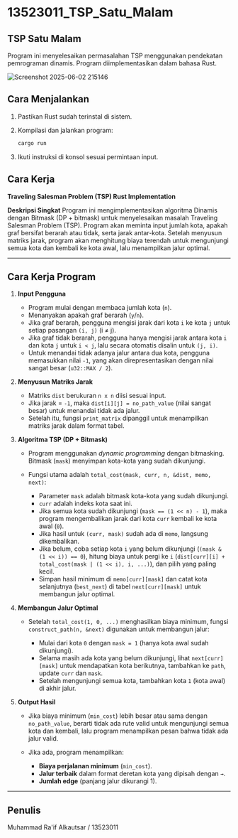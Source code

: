 # 13523011_TSP_Satu_Malam


## TSP Satu Malam
Program ini menyelesaikan permasalahan TSP menggunakan pendekatan pemrograman dinamis. Program diimplementasikan dalam bahasa Rust.

![Screenshot 2025-06-02 215146](https://github.com/user-attachments/assets/750691b8-0480-4d60-95a1-01875a7ab59c)

## Cara Menjalankan

1. Pastikan Rust sudah terinstal di sistem.
2. Kompilasi dan jalankan program:

   ```sh
   cargo run
   ```
3. Ikuti instruksi di konsol sesuai permintaan input.

## Cara Kerja
**Traveling Salesman Problem (TSP) Rust Implementation**

**Deskripsi Singkat**
Program ini mengimplementasikan algoritma Dinamis dengan Bitmask (DP + bitmask) untuk menyelesaikan masalah Traveling Salesman Problem (TSP). Program akan meminta input jumlah kota, apakah graf bersifat berarah atau tidak, serta jarak antar-kota. Setelah menyusun matriks jarak, program akan menghitung biaya terendah untuk mengunjungi semua kota dan kembali ke kota awal, lalu menampilkan jalur optimal.

---

## Cara Kerja Program

1. **Input Pengguna**

   * Program mulai dengan membaca jumlah kota (`n`).
   * Menanyakan apakah graf berarah (`y`/`n`).
   * Jika graf berarah, pengguna mengisi jarak dari kota `i` ke kota `j` untuk setiap pasangan `(i, j)` (i ≠ j).
   * Jika graf tidak berarah, pengguna hanya mengisi jarak antara kota `i` dan kota `j` untuk `i < j`, lalu secara otomatis disalin untuk `(j, i)`.
   * Untuk menandai tidak adanya jalur antara dua kota, pengguna memasukkan nilai `-1`, yang akan direpresentasikan dengan nilai sangat besar (`u32::MAX / 2`).

2. **Menyusun Matriks Jarak**

   * Matriks `dist` berukuran `n x n` diisi sesuai input.
   * Jika jarak = `-1`, maka `dist[i][j] = no_path_value` (nilai sangat besar) untuk menandai tidak ada jalur.
   * Setelah itu, fungsi `print_matrix` dipanggil untuk menampilkan matriks jarak dalam format tabel.

3. **Algoritma TSP (DP + Bitmask)**

   * Program menggunakan *dynamic programming* dengan bitmasking. Bitmask (`mask`) menyimpan kota-kota yang sudah dikunjungi.
   * Fungsi utama adalah `total_cost(mask, curr, n, &dist, memo, next)`:

     * Parameter `mask` adalah bitmask kota-kota yang sudah dikunjungi.
     * `curr` adalah indeks kota saat ini.
     * Jika semua kota sudah dikunjungi (`mask == (1 << n) - 1`), maka program mengembalikan jarak dari kota `curr` kembali ke kota awal (`0`).
     * Jika hasil untuk `(curr, mask)` sudah ada di `memo`, langsung dikembalikan.
     * Jika belum, coba setiap kota `i` yang belum dikunjungi (`(mask & (1 << i)) == 0`), hitung biaya untuk pergi ke `i` (`dist[curr][i] + total_cost(mask | (1 << i), i, ...)`), dan pilih yang paling kecil.
     * Simpan hasil minimum di `memo[curr][mask]` dan catat kota selanjutnya (`best_next`) di tabel `next[curr][mask]` untuk membangun jalur optimal.

4. **Membangun Jalur Optimal**

   * Setelah `total_cost(1, 0, ...)` menghasilkan biaya minimum, fungsi `construct_path(n, &next)` digunakan untuk membangun jalur:

     * Mulai dari kota `0` dengan `mask = 1` (hanya kota awal sudah dikunjungi).
     * Selama masih ada kota yang belum dikunjungi, lihat `next[curr][mask]` untuk mendapatkan kota berikutnya, tambahkan ke `path`, update `curr` dan `mask`.
     * Setelah mengunjungi semua kota, tambahkan kota `1` (kota awal) di akhir jalur.

5. **Output Hasil**

   * Jika biaya minimum (`min_cost`) lebih besar atau sama dengan `no_path_value`, berarti tidak ada rute valid untuk mengunjungi semua kota dan kembali, lalu program menampilkan pesan bahwa tidak ada jalur valid.
   * Jika ada, program menampilkan:

     * **Biaya perjalanan minimum** (`min_cost`).
     * **Jalur terbaik** dalam format deretan kota yang dipisah dengan `→`.
     * **Jumlah edge** (panjang jalur dikurangi 1).

---

## Penulis
Muhammad Ra'if Alkautsar / 13523011